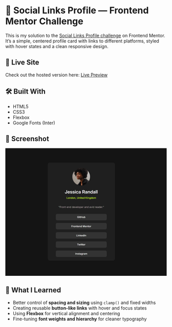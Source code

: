 # 👤 Social Links Profile — Frontend Mentor Challenge

This is my solution to the [Social Links Profile challenge](https://www.frontendmentor.io/solutions/social-links-profile-page-GxNRxrLGdE) on Frontend Mentor.  
It’s a simple, centered profile card with links to different platforms, styled with hover states and a clean responsive design.

## 🚀 Live Site  
Check out the hosted version here: [Live Preview](https://kakarot26.github.io/Social-links-profile-FM-Solution/)

## 🛠️ Built With
- HTML5  
- CSS3  
- Flexbox  
- Google Fonts (Inter)

## 📸 Screenshot
![Social Links Profile Screenshot](docs/assets/images/screenshot.png)

## 🎯 What I Learned
- Better control of **spacing and sizing** using `clamp()` and fixed widths  
- Creating reusable **button-like links** with hover and focus states  
- Using **Flexbox** for vertical alignment and centering  
- Fine-tuning **font weights and hierarchy** for cleaner typography  

